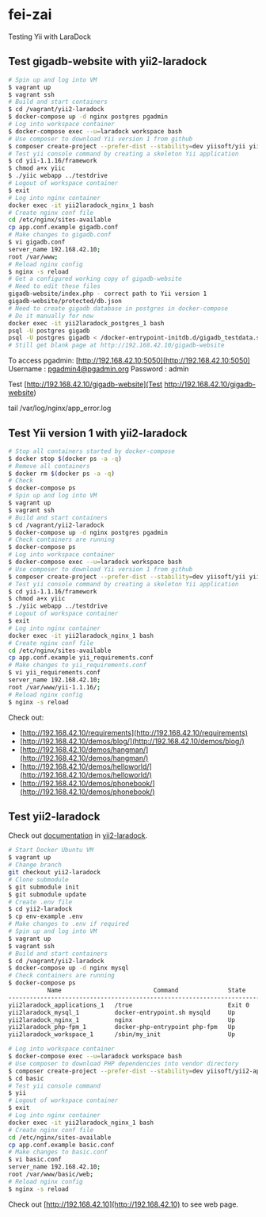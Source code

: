 # fei-zai
Testing Yii with LaraDock

## Test gigadb-website with yii2-laradock

```bash
# Spin up and log into VM
$ vagrant up
$ vagrant ssh
# Build and start containers
$ cd /vagrant/yii2-laradock
$ docker-compose up -d nginx postgres pgadmin
# Log into workspace container
$ docker-compose exec --u=laradock workspace bash
# Use composer to download Yii version 1 from github
$ composer create-project --prefer-dist --stability=dev yiisoft/yii yii-1.1.16
# Test yii console command by creating a skeleton Yii application
$ cd yii-1.1.16/framework
$ chmod a+x yiic
$ ./yiic webapp ../testdrive
# Logout of workspace container
$ exit
# Log into nginx container
docker exec -it yii2laradock_nginx_1 bash
# Create nginx conf file
cd /etc/nginx/sites-available
cp app.conf.example gigadb.conf
# Make changes to gigadb.conf
$ vi gigadb.conf
server_name 192.168.42.10;
root /var/www;
# Reload nginx config
$ nginx -s reload
# Get a configured working copy of gigadb-website
# Need to edit these files
gigadb-website/index.php - correct path to Yii version 1
gigadb-website/protected/db.json
# Need to create gigadb database in postgres in docker-compose
# Do it manually for now
docker exec -it yii2laradock_postgres_1 bash
psql -U postgres gigadb
psql -U postgres gigadb < /docker-entrypoint-initdb.d/gigadb_testdata.sql
# Still get blank page at http://192.168.42.10/gigadb-website

```

To access pgadmin:
[http://192.168.42.10:5050](http://192.168.42.10:5050)
Username : pgadmin4@pgadmin.org
Password : admin

Test [http://192.168.42.10/gigadb-website](Test http://192.168.42.10/gigadb-website)


tail /var/log/nginx/app_error.log


## Test Yii version 1 with yii2-laradock

```bash
# Stop all containers started by docker-compose
$ docker stop $(docker ps -a -q)
# Remove all containers
$ docker rm $(docker ps -a -q)
# Check
$ docker-compose ps
# Spin up and log into VM
$ vagrant up
$ vagrant ssh
# Build and start containers
$ cd /vagrant/yii2-laradock
$ docker-compose up -d nginx postgres pgadmin
# Check containers are running
$ docker-compose ps
# Log into workspace container
$ docker-compose exec --u=laradock workspace bash
# Use composer to download Yii version 1 from github
$ composer create-project --prefer-dist --stability=dev yiisoft/yii yii-1.1.16
# Test yii console command by creating a skeleton Yii application
$ cd yii-1.1.16/framework
$ chmod a+x yiic
$ ./yiic webapp ../testdrive
# Logout of workspace container
$ exit
# Log into nginx container
docker exec -it yii2laradock_nginx_1 bash
# Create nginx conf file
cd /etc/nginx/sites-available
cp app.conf.example yii_requirements.conf
# Make changes to yii_requirements.conf
$ vi yii_requirements.conf
server_name 192.168.42.10;
root /var/www/yii-1.1.16/;
# Reload nginx config
$ nginx -s reload
```

Check out:
* [http://192.168.42.10/requirements](http://192.168.42.10/requirements)
* [http://192.168.42.10/demos/blog/](http://192.168.42.10/demos/blog/)
* [http://192.168.42.10/demos/hangman/](http://192.168.42.10/demos/hangman/)
* [http://192.168.42.10/demos/helloworld/](http://192.168.42.10/demos/helloworld/)
* [http://192.168.42.10/demos/phonebook/](http://192.168.42.10/demos/phonebook/)


## Test yii2-laradock

Check out [documentation](https://github.com/ydatech/yii2-laradock/wiki/How-To-Install-Yii2-Framework-Basic-Template-on-Laradock)
in [yii2-laradock](https://github.com/ydatech/yii2-laradock).

```bash
# Start Docker Ubuntu VM
$ vagrant up
# Change branch
git checkout yii2-laradock
# Clone submodule
$ git submodule init
$ git submodule update
# Create .env file
$ cd yii2-laradock
$ cp env-example .env
# Make changes to .env if required
# Spin up and log into VM
$ vagrant up
$ vagrant ssh
# Build and start containers
$ cd /vagrant/yii2-laradock
$ docker-compose up -d nginx mysql
# Check containers are running
$ docker-compose ps
           Name                          Command              State                     Ports                  
---------------------------------------------------------------------------------------------------------------
yii2laradock_applications_1   /true                           Exit 0                                           
yii2laradock_mysql_1          docker-entrypoint.sh mysqld     Up       0.0.0.0:3306->3306/tcp                  
yii2laradock_nginx_1          nginx                           Up       0.0.0.0:443->443/tcp, 0.0.0.0:80->80/tcp
yii2laradock_php-fpm_1        docker-php-entrypoint php-fpm   Up       9000/tcp                                
yii2laradock_workspace_1      /sbin/my_init                   Up       0.0.0.0:2222->22/tcp  

# Log into workspace container
$ docker-compose exec --u=laradock workspace bash
# Use composer to download PHP dependencies into vendor directory
$ composer create-project --prefer-dist --stability=dev yiisoft/yii2-app-basic basic
$ cd basic
# Test yii console command
$ yii
# Logout of workspace container
$ exit
# Log into nginx container
docker exec -it yii2laradock_nginx_1 bash
# Create nginx conf file
cd /etc/nginx/sites-available
cp app.conf.example basic.conf
# Make changes to basic.conf
$ vi basic.conf
server_name 192.168.42.10;
root /var/www/basic/web;
# Reload nginx config
$ nginx -s reload
```

Check out [http://192.168.42.10](http://192.168.42.10) to see web page.